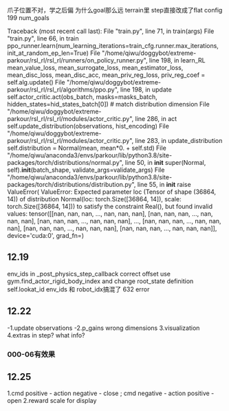 爪子位置不对，学之后偏
为什么goal那么远
terrain里 step直接改成了flat
config 199 num_goals

Traceback (most recent call last):
  File "train.py", line 71, in <module>
    train(args)
  File "train.py", line 66, in train
    ppo_runner.learn(num_learning_iterations=train_cfg.runner.max_iterations, init_at_random_ep_len=True)
  File "/home/qiwu/doggybot/extreme-parkour/rsl_rl/rsl_rl/runners/on_policy_runner.py", line 198, in learn_RL
    mean_value_loss, mean_surrogate_loss, mean_estimator_loss, mean_disc_loss, mean_disc_acc, mean_priv_reg_loss, priv_reg_coef = self.alg.update()
  File "/home/qiwu/doggybot/extreme-parkour/rsl_rl/rsl_rl/algorithms/ppo.py", line 198, in update
    self.actor_critic.act(obs_batch, masks=masks_batch, hidden_states=hid_states_batch[0]) # match distribution dimension
  File "/home/qiwu/doggybot/extreme-parkour/rsl_rl/rsl_rl/modules/actor_critic.py", line 286, in act
    self.update_distribution(observations, hist_encoding)
  File "/home/qiwu/doggybot/extreme-parkour/rsl_rl/rsl_rl/modules/actor_critic.py", line 283, in update_distribution
    self.distribution = Normal(mean, mean*0. + self.std)
  File "/home/qiwu/anaconda3/envs/parkour/lib/python3.8/site-packages/torch/distributions/normal.py", line 50, in __init__
    super(Normal, self).__init__(batch_shape, validate_args=validate_args)
  File "/home/qiwu/anaconda3/envs/parkour/lib/python3.8/site-packages/torch/distributions/distribution.py", line 55, in __init__
    raise ValueError(
ValueError: Expected parameter loc (Tensor of shape (36864, 14)) of distribution Normal(loc: torch.Size([36864, 14]), scale: torch.Size([36864, 14])) to satisfy the constraint Real(), but found invalid values:
tensor([[nan, nan, nan,  ..., nan, nan, nan],
        [nan, nan, nan,  ..., nan, nan, nan],
        [nan, nan, nan,  ..., nan, nan, nan],
        ...,
        [nan, nan, nan,  ..., nan, nan, nan],
        [nan, nan, nan,  ..., nan, nan, nan],
        [nan, nan, nan,  ..., nan, nan, nan]], device='cuda:0',
       grad_fn=<AddmmBackward0>)

## 12.19
env_ids in _post_physics_step_callback
correct offset
use gym.find_actor_rigid_body_index and change root_state definition
self.lookat_id
env_ids 和 robot_idx搞混了
632 error

## 12.22
-1.update observations
-2.p_gains wrong dimensions
3.visualization
4.extras in step? what info?

### 000-06有效果

## 12.25
1.cmd positive - action negative - close ; cmd negative - action positive - open
2.reward scale for display